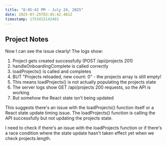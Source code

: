 ```yaml
---
title: "8:45:42 PM - July 24, 2025"
date: 2025-07-25T03:45:42.481Z
timestamp: 1753415142481
---
```


## Project Notes

Now I can see the issue clearly! The logs show:

1. Project gets created successfully (POST /api/projects 201)
2. handleOnboardingComplete is called correctly
3. loadProjects() is called and completes
4. BUT "Projects reloaded, new count: 0" - the projects array is still empty!
5. This means loadProjects() is not actually populating the projects state
6. The server logs show GET /api/projects 200 requests, so the API is working
7. But somehow the React state isn't being updated

This suggests there's an issue with the loadProjects() function itself or a React state update timing issue. The loadProjects() function is calling the API successfully but not updating the projects state.

I need to check if there's an issue with the loadProjects function or if there's a race condition where the state update hasn't taken effect yet when we check projects.length.
